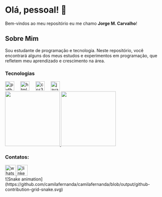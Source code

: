 # Olá, pessoal! 👋

Bem-vindos ao meu repositório eu me chamo **Jorge M. Carvalho**!


## Sobre Mim
Sou estudante de programação e tecnologia. Neste repositório, você encontrará alguns dos meus estudos e experimentos em programação, que refletem meu aprendizado e crescimento na área.

###



### Tecnologias

<div align="left">
  <img src="https://cdn.jsdelivr.net/gh/devicons/devicon/icons/python/python-original.svg" height="30" alt="python logo"  />
  <img width="12" />
   <img src="https://cdn.jsdelivr.net/gh/devicons/devicon/icons/html5/html5-original.svg" height="30" alt="html5 logo"  />
    <img width="12" />
   <img src="https://cdn.jsdelivr.net/gh/devicons/devicon/icons/css3/css3-original.svg" height="30" alt="css3 logo"  />
   <img width="12" />
  <img src="https://cdn.jsdelivr.net/gh/devicons/devicon/icons/javascript/javascript-original.svg" height="30" alt="javascript logo"  />
 
</div>
<div>
  <a href="https://github.com/Jorge-Carvallho">
    <img height="180em" src="https://github-readme-stats.vercel.app/api/top-langs/?username=Jorge-Carvallho&layout=compact&theme=radical"/>
    <img height="180em" src="https://github-readme-stats.vercel.app/api?username=Jorge-Carvallho&show_icons=true&theme=radical"/>
  </a>
</div>

###
### Contatos:
<div align="left">
  <!-- Badge do WhatsApp -->
  <a href="https://wa.me/5571991432033" target="_blank">
    <img src="https://img.shields.io/badge/WhatsApp-25D366?style=for-the-badge&logo=whatsapp&logoColor=white" height="35" alt="whatsapp logo" />
  </a>

  <!-- Badge do LinkedIn -->
  <a href="https://www.linkedin.com/in/jorge-carvallho/" target="_blank">
    <img src="https://img.shields.io/static/v1?message=LinkedIn&logo=linkedin&label=&color=0077B5&logoColor=white&labelColor=&style=for-the-badge" height="35" alt="linkedin logo" />
  </a>
</div>


</div> 
![Snake animation](https://github.com/camilafernanda/camilafernanda/blob/output/github-contribution-grid-snake.svg)
